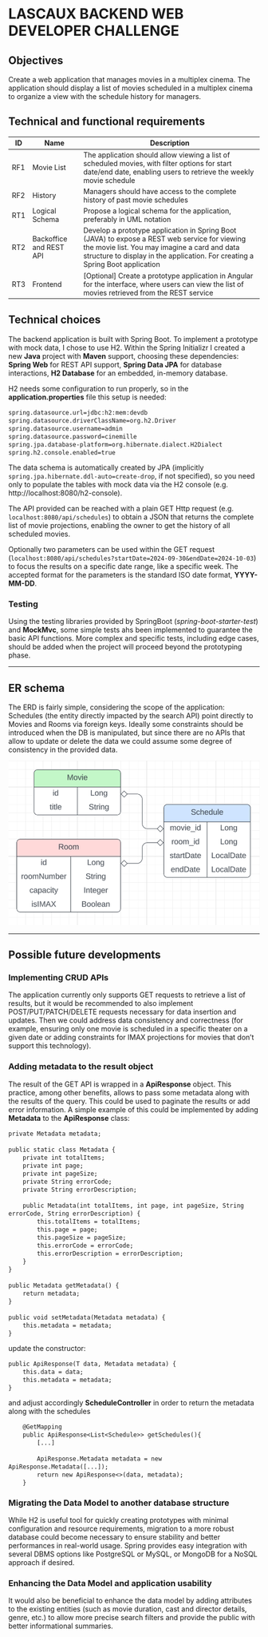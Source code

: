 # LASCAUX BACKEND WEB DEVELOPER CHALLENGE

## Objectives

Create a web application that manages movies in a multiplex cinema. The application should display a list of movies scheduled in a multiplex cinema to organize a view with the schedule history for managers.

## Technical and functional requirements
| ID   | Name           | Description                                                                 |
|------|-----------------|-----------------------------------------------------------------------------|
| RF1  | Movie List     | The application should allow viewing a list of scheduled movies, with filter options for start date/end date, enabling users to retrieve the weekly movie schedule |
| RF2  | History        | Managers should have access to the complete history of past movie schedules |
| RT1  | Logical Schema | Propose a logical schema for the application, preferably in UML notation   |
| RT2  | Backoffice and REST API | Develop a prototype application in Spring Boot (JAVA) to expose a REST web service for viewing the movie list. You may imagine a card and data structure to display in the application. For creating a Spring Boot application |
| RT3  | Frontend       | [Optional] Create a prototype application in Angular for the interface, where users can view the list of movies retrieved from the REST service |

## Technical choices

The backend application is built with Spring Boot. To implement a prototype with mock data, I chose to use H2. 
Within the Spring Initializr I created a new **Java** project with **Maven** support, choosing these dependencies:
**Spring Web** for REST API support, **Spring Data JPA** for database interactions, **H2 Database** for an embedded, in-memory database.

H2 needs some configuration to run properly, so in the **application.properties** file this setup is needed:

    spring.datasource.url=jdbc:h2:mem:devdb
    spring.datasource.driverClassName=org.h2.Driver
    spring.datasource.username=admin
    spring.datasource.password=cinemille
    spring.jpa.database-platform=org.hibernate.dialect.H2Dialect
    spring.h2.console.enabled=true 

The data schema is automatically created by JPA (implicitly `spring.jpa.hibernate.ddl-auto=create-drop`, if not specified), so you need only to populate the tables with mock data via the H2 console (e.g. http://localhost:8080/h2-console).

The API provided can be reached with a plain GET Http request (e.g. `localhost:8080/api/schedules`) to obtain a JSON that returns the complete list of movie projections, enabling the owner to get the history of all scheduled movies.

Optionally two parameters can be used within the GET request (`localhost:8080/api/schedules?startDate=2024-09-30&endDate=2024-10-03`) to focus the results on a specific date range, like a specific week. The accepted format for the parameters is the standard ISO date format, **YYYY-MM-DD**.

### Testing
Using the testing libraries provided by SpringBoot (*spring-boot-starter-test*) and **MockMvc**, some simple tests ahs been implemented to guarantee the basic API functions. More complex and specific tests, including edge cases, should be added when the project will proceed beyond the prototyping phase. 

---

## ER schema

The ERD is fairly simple, considering the scope of the application: Schedules (the entity directly impacted by the search API) point directly to Movies and Rooms via foreign keys. Ideally some constraints should be introduced when the DB is manipulated, but since there are no APIs that allow to update or delete the data we could assume some degree of consistency in the provided data.

![img.png](ER.png)

---

## Possible future developments

### Implementing CRUD APIs
The application currently only supports GET requests to retrieve a list of results, but it would be recommended to also implement POST/PUT/PATCH/DELETE requests necessary for data insertion and updates. Then we could address data consistency and correctness (for example, ensuring only one movie is scheduled in a specific theater on a given date or adding constraints for IMAX projections for movies that don’t support this technology).

### Adding metadata to the result object
The result of the GET API is wrapped in a **ApiResponse** object. This practice, among other benefits, allows to pass some metadata along with the results of the query. This could be used to paginate the results or add error information.
A simple example of this could be implemented by adding **Metadata** to the **ApiResponse** class:

    private Metadata metadata;

    public static class Metadata {
        private int totalItems;
        private int page;
        private int pageSize;
        private String errorCode;
        private String errorDescription;

        public Metadata(int totalItems, int page, int pageSize, String errorCode, String errorDescription) {
            this.totalItems = totalItems;
            this.page = page;
            this.pageSize = pageSize;
            this.errorCode = errorCode;
            this.errorDescription = errorDescription;
        }
    }

    public Metadata getMetadata() {
        return metadata;
    }

    public void setMetadata(Metadata metadata) {
        this.metadata = metadata;
    }

update the constructor:

    public ApiResponse(T data, Metadata metadata) {
        this.data = data;
        this.metadata = metadata;
    }

and adjust accordingly **ScheduleController** in order to return the metadata along with the schedules
        
        @GetMapping
        public ApiResponse<List<Schedule>> getSchedules(){       
            [...]

            ApiResponse.Metadata metadata = new ApiResponse.Metadata([...]);
            return new ApiResponse<>(data, metadata);
        }


### Migrating the Data Model to another database structure
While H2 is useful tool for quickly creating prototypes with minimal configuration and resource requirements, migration to a more robust database could become necessary to ensure stability and better performances in real-world usage. Spring provides easy integration with several DBMS options like PostgreSQL or MySQL, or MongoDB for a NoSQL approach if desired.

### Enhancing the Data Model and application usability
It would also be beneficial to enhance the data model by adding attributes to the existing entities (such as movie duration, cast and director details, genre, etc.) to allow more precise search filters and provide the public with better informational summaries.
